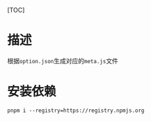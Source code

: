 [TOC]

# 描述
根据`option.json`生成对应的`meta.js`文件

# 安装依赖
```shell
pnpm i --registry=https://registry.npmjs.org
```